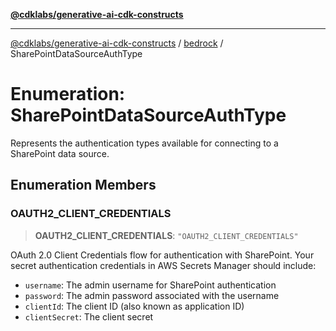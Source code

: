 [**@cdklabs/generative-ai-cdk-constructs**](../../../../README.md)

***

[@cdklabs/generative-ai-cdk-constructs](../../../../README.md) / [bedrock](../README.md) / SharePointDataSourceAuthType

# Enumeration: SharePointDataSourceAuthType

Represents the authentication types available for connecting to a SharePoint data source.

## Enumeration Members

### OAUTH2\_CLIENT\_CREDENTIALS

> **OAUTH2\_CLIENT\_CREDENTIALS**: `"OAUTH2_CLIENT_CREDENTIALS"`

OAuth 2.0 Client Credentials flow for authentication with SharePoint.
Your secret authentication credentials in AWS Secrets Manager should include:
- `username`: The admin username for SharePoint authentication
- `password`: The admin password associated with the username
- `clientId`: The client ID (also known as application ID)
- `clientSecret`: The client secret
